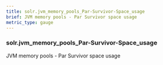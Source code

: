```yaml
---
title: solr.jvm_memory_pools_Par-Survivor-Space_usage
brief: JVM memory pools - Par Survivor space usage
metric_type: gauge
---
```

### solr.jvm_memory_pools_Par-Survivor-Space_usage

JVM memory pools - Par Survivor space usage